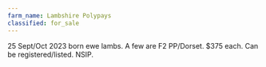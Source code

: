 ```yaml
---
farm_name: Lambshire Polypays
classified: for_sale
---
```


25 Sept/Oct 2023 born ewe lambs.  A few are F2 PP/Dorset.  $375 each.  Can be registered/listed.  NSIP.